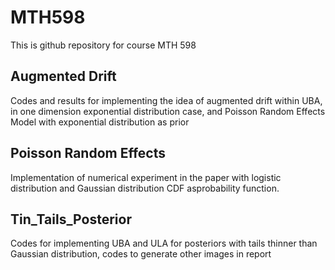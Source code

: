 # MTH598
This is github repository for course MTH 598

## Augmented Drift 
Codes and results for implementing the idea of augmented drift within UBA, in one dimension exponential distribution case, and Poisson Random Effects Model with exponential distribution as prior

## Poisson Random Effects 
Implementation of numerical experiment in the paper with logistic distribution and Gaussian distribution CDF asprobability function. 

## Tin_Tails_Posterior
Codes for implementing UBA and ULA for posteriors with tails thinner than Gaussian distribution, codes to generate other images in report
